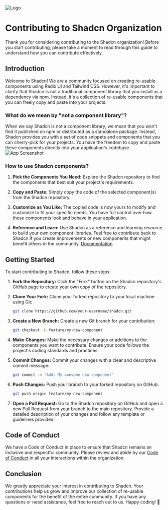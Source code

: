 
![Logo](https://avatars.githubusercontent.com/u/124599?v=4)

# Contributing to Shadcn Organization

Thank you for considering contributing to the Shadcn organization! Before you start contributing, please take a moment to read through this guide to understand how you can contribute effectively.



## Introduction

Welcome to Shadcn! We are a community focused on creating re-usable components using Radix UI and Tailwind CSS. However, it's important to clarify that Shadcn is not a traditional component library that you install as a dependency via npm. Instead, it's a collection of re-usable components that you can freely copy and paste into your projects.

### What do we mean by "not a component library"?

When we say Shadcn is not a component library, we mean that you won't find it published on npm or distributed as a standalone package. Instead, Shadcn provides you with a set of code snippets and components that you can cherry-pick for your projects. You have the freedom to copy and paste these components directly into your application's codebase.
![App Screenshot](https://pbs.twimg.com/media/FsKko6jXwAIpWor?format=jpg&name=4096x4096)
### How to use Shadcn components?

1. **Pick the Components You Need:** Explore the Shadcn repository to find the components that best suit your project's requirements.

2. **Copy and Paste:** Simply copy the code of the selected component(s) from the Shadcn repository.

3. **Customize as You Like:** The copied code is now yours to modify and customize to fit your specific needs. You have full control over how these components look and behave in your application.

4. **Reference and Learn:** Use Shadcn as a reference and learning resource to build your own component libraries. Feel free to contribute back to Shadcn if you create improvements or new components that might benefit others in the community.
[Documentation](https://ui.shadcn.com/docs)

## Getting Started

To start contributing to Shadcn, follow these steps:

1. **Fork the Repository:** Click the "Fork" button on the Shadcn repository's GitHub page to create your own copy of the repository.

2. **Clone Your Fork:** Clone your forked repository to your local machine using Git:

    ```bash
    git clone https://github.com/your-username/shadcn.git
    ```
3. **Create a New Branch:** Create a new Git branch for your contribution:
    ```bash
    git checkout -b feature/my-new-component
    ```
4. **Make Changes:** Make the necessary changes or additions to the components you want to contribute. Ensure your code follows the project's coding standards and practices.
5. **Commit Changes:** Commit your changes with a clear and descriptive commit message:
    ```bash
    git commit -m "Add: My awesome new component"
    ```
6. **Push Changes:** Push your branch to your forked repository on GitHub:
    ```bash
    git push origin feature/my-new-component
    ```
7. **Open a Pull Request:** Go to the Shadcn repository on GitHub and open a new Pull Request from your branch to the main repository. Provide a detailed description of your changes and follow any template or guidelines provided.
## Code of Conduct
We have a Code of Conduct in place to ensure that Shadcn remains an inclusive and respectful community. Please review and abide by our [Code of Conduct](CODE_OF_CONDUCT.md) in all your interactions within the organization.
## Conclusion
We greatly appreciate your interest in contributing to Shadcn. Your contributions help us grow and improve our collection of re-usable components for the benefit of the entire community. If you have any questions or need assistance, feel free to reach out to us.
Happy coding! 🚀
